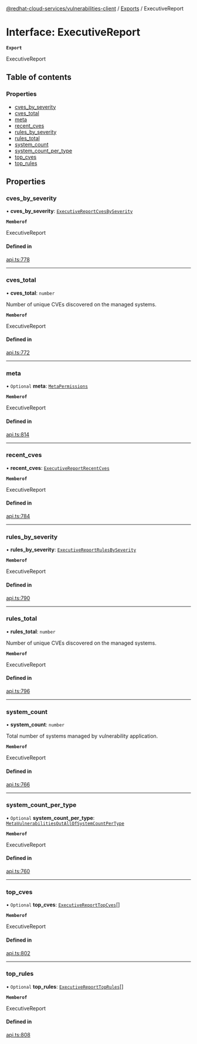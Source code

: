 [@redhat-cloud-services/vulnerabilities-client](../README.md) / [Exports](../modules.md) / ExecutiveReport

# Interface: ExecutiveReport

**`Export`**

ExecutiveReport

## Table of contents

### Properties

- [cves\_by\_severity](ExecutiveReport.md#cves_by_severity)
- [cves\_total](ExecutiveReport.md#cves_total)
- [meta](ExecutiveReport.md#meta)
- [recent\_cves](ExecutiveReport.md#recent_cves)
- [rules\_by\_severity](ExecutiveReport.md#rules_by_severity)
- [rules\_total](ExecutiveReport.md#rules_total)
- [system\_count](ExecutiveReport.md#system_count)
- [system\_count\_per\_type](ExecutiveReport.md#system_count_per_type)
- [top\_cves](ExecutiveReport.md#top_cves)
- [top\_rules](ExecutiveReport.md#top_rules)

## Properties

### cves\_by\_severity

• **cves\_by\_severity**: [`ExecutiveReportCvesBySeverity`](ExecutiveReportCvesBySeverity.md)

**`Memberof`**

ExecutiveReport

#### Defined in

[api.ts:778](https://github.com/RedHatInsights/javascript-clients/blob/main/packages/vulnerabilities/git-api/api.ts#L778)

___

### cves\_total

• **cves\_total**: `number`

Number of unique CVEs discovered on the managed systems.

**`Memberof`**

ExecutiveReport

#### Defined in

[api.ts:772](https://github.com/RedHatInsights/javascript-clients/blob/main/packages/vulnerabilities/git-api/api.ts#L772)

___

### meta

• `Optional` **meta**: [`MetaPermissions`](MetaPermissions.md)

**`Memberof`**

ExecutiveReport

#### Defined in

[api.ts:814](https://github.com/RedHatInsights/javascript-clients/blob/main/packages/vulnerabilities/git-api/api.ts#L814)

___

### recent\_cves

• **recent\_cves**: [`ExecutiveReportRecentCves`](ExecutiveReportRecentCves.md)

**`Memberof`**

ExecutiveReport

#### Defined in

[api.ts:784](https://github.com/RedHatInsights/javascript-clients/blob/main/packages/vulnerabilities/git-api/api.ts#L784)

___

### rules\_by\_severity

• **rules\_by\_severity**: [`ExecutiveReportRulesBySeverity`](ExecutiveReportRulesBySeverity.md)

**`Memberof`**

ExecutiveReport

#### Defined in

[api.ts:790](https://github.com/RedHatInsights/javascript-clients/blob/main/packages/vulnerabilities/git-api/api.ts#L790)

___

### rules\_total

• **rules\_total**: `number`

Number of unique CVEs discovered on the managed systems.

**`Memberof`**

ExecutiveReport

#### Defined in

[api.ts:796](https://github.com/RedHatInsights/javascript-clients/blob/main/packages/vulnerabilities/git-api/api.ts#L796)

___

### system\_count

• **system\_count**: `number`

Total number of systems managed by vulnerability application.

**`Memberof`**

ExecutiveReport

#### Defined in

[api.ts:766](https://github.com/RedHatInsights/javascript-clients/blob/main/packages/vulnerabilities/git-api/api.ts#L766)

___

### system\_count\_per\_type

• `Optional` **system\_count\_per\_type**: [`MetaVulnerabilitiesOutAllOfSystemCountPerType`](MetaVulnerabilitiesOutAllOfSystemCountPerType.md)

**`Memberof`**

ExecutiveReport

#### Defined in

[api.ts:760](https://github.com/RedHatInsights/javascript-clients/blob/main/packages/vulnerabilities/git-api/api.ts#L760)

___

### top\_cves

• `Optional` **top\_cves**: [`ExecutiveReportTopCves`](ExecutiveReportTopCves.md)[]

**`Memberof`**

ExecutiveReport

#### Defined in

[api.ts:802](https://github.com/RedHatInsights/javascript-clients/blob/main/packages/vulnerabilities/git-api/api.ts#L802)

___

### top\_rules

• `Optional` **top\_rules**: [`ExecutiveReportTopRules`](ExecutiveReportTopRules.md)[]

**`Memberof`**

ExecutiveReport

#### Defined in

[api.ts:808](https://github.com/RedHatInsights/javascript-clients/blob/main/packages/vulnerabilities/git-api/api.ts#L808)

